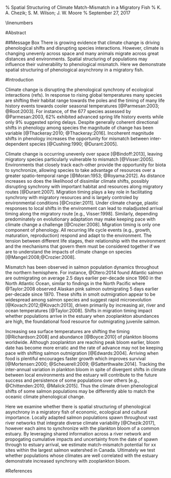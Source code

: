% Spatial Structuring of Climate Match-Mismatch in a Migratory Fish
% K. A. Chezik; S. M. Wilson; J. W. Moore
% September 27, 2017

\linenumbers

#Abstract

##Message Box
There is growing evidence that climate change is driving phenological shifts and disrupting species interactions. However, climate is changing unevenly across space and many animals migrate across great distances and environments. Spatial structuring of populations may influence their vulnerability to phenological mismatch. Here we demonstrate spatial structuring of phenological asynchrony in a migratory fish.

#Introduction

Climate change is disrupting the phenological synchrony of ecological interactions (refs). In response to rising global temperatures many species are shifting their habitat range towards the poles and the timing of many life history events towards cooler seasonal temperatures [@Parmesan:2003; @Root:2003]. For instance, of the 677 species assessed by @Parmesan:2003, 62\% exhibited advanced spring life history events while only 9\% suggested spring delays. Despite generally coherent directional shifts in phenology among species the magnitude of change has been variable [@Thackeray:2010; @Thackeray:2016]. Incoherent magnitude shifts in phenology increases the opportunity for mismatch between inter-dependent species [@Cushing:1990; @Durant:2005].

Climate change is occurring unevenly over space [@Bindoff:2013], leaving migratory species particularly vulnerable to mismatch [@Visser:2005]. Environments that closely track each-other provide the opportunity for biota to synchronize, allowing species to take advantage of resources over a greater spatio-temporal range [@Moran:1953; @Royama:2012]. As distance increases so does the likelihood of dissimilar climate shifts, possibly disrupting synchrony with important habitat and resources along migratory routes [@Durant:2007]. Migration timing plays a key role in facilitating synchrony with migratory resources and is largely controled by environmental conditions [@Crozier:2011]. Under climate change, plastic responses to local shifts in the environment can lead to maladjusted arrival timing along the migratory route [e.g., Visser:1998]. Similarly, depending predominately on evolutionary adaptation may make keeping pace with climate change a challenge [@Crozier:2008]. Migration timing is only one component of phenology. All recurring life cycle events (e.g., growth, maturation, reproduction) respond and adapt to the environment. The tension between different life stages, their relationship with the environment and the mechanisms that govern them must be considered together if we are to understand the impacts of climate change on species [@Mangel:2008;@Crozier:2008].

Mismatch has been observed in salmon population dynamics throughout the northern hemisphere. For instance, @Otero:2014 found Atlantic salmon are outmigrating on average 2.5 days earlier per-decade since 1960 in the North Atlantic Ocean, similar to findings in the North Pacific where @Taylor:2008 observed Alaskan pink salmon outmigrating 5 days earlier per-decade since 1970. These shifts in smolt outmigration appear to be widespread among salmon species and suggest rapid microevolution [@Kovach:2012;@Kovach:2013], driven primarily by increasing air, river and ocean temperatures [@Taylor:2008]. Shifts in migration timing impact whether populations arrive in the estuary when zooplankton abundances are high, the foundational food resource for outmigrating juvenile salmon.

Increasing sea surface temperatures are shifting the timing [@Richardson:2008] and abundance [@Boyce:2010] of plankton blooms worldwide. Although zooplankton are reaching peak bloom earlier, bloom date has become more erratic and the rate of advance may not be keeping pace with shifting salmon outmigration [@Edwards:2004]. Arriving when food is plentiful encourages faster growth which improves survival [@Mortensen:2000; @Scheuerell:2009; @Satterthwaite:2014]. Tracking the inter-annual variation in plankton bloom in spite of divergent shifts in climate between local environments and the estuary will contribute to the future success and persistence of some populations over others [e.g., @Chittenden:2010, @Malick:2015]. Thus the climate driven phenological shifts of some salmon populations may be differently able to match the oceanic climate phenological change.

Here we examine whether there is spatial structuring of phenological asynchrony in a migratory fish of economic, ecological and cultural importance. Locally adapted salmon populations spawn throughout vast river networks that integrate diverse climate variability [@Chezik:2017], however each aims to synchronize with the plankton bloom of a common estuary. By leveraging shared information across a river network and propogating cumulative impacts and uncertainty from the date of spawn through to estuary arrival, we estimate match-mismatch potential for xx sites within the largest salmon watershed in Canada. Ultimately we test whether populations whose climates are well correlated with the estuary demonstrate increased synchrony with zooplankton bloom.


#References
